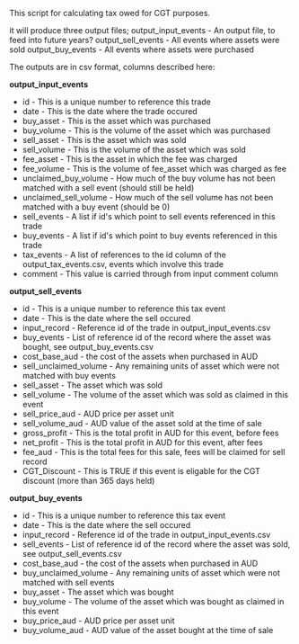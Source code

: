 This script for calculating tax owed for CGT purposes.

it will produce three output files;
output_input_events - An output file, to feed into future years?
output_sell_events - All events where assets were sold 
output_buy_events - All events where assets were purchased

The outputs are in csv format, columns described here:

**output_input_events**
+ id - This is a unique number to reference this trade
+ date - This is the date where the trade occured
+ buy_asset - This is the asset which was purchased
+ buy_volume - This is the volume of the asset which was purchased
+ sell_asset - This is the asset which was sold
+ sell_volume - This is the volume of the asset which was sold
+ fee_asset - This is the asset in which the fee was charged
+ fee_volume - This is the volume of fee_asset which was charged as fee
+ unclaimed_buy_volume - How much of the buy volume has not been matched with a sell event (should still be held)
+ unclaimed_sell_volume - How much of the sell volume has not been matched with a buy event (should be 0)
+ sell_events - A list if id's which point to sell events referenced in this trade
+ buy_events - A list if id's which point to buy events referenced in this trade
+ tax_events - A list of references to the id column of the output_tax_events.csv, events which involve this trade
+ comment - This value is carried through from input comment column


**output_sell_events**
+ id - This is a unique number to reference this tax event
+ date - This is the date where the sell occured
+ input_record - Reference id of the trade in output_input_events.csv
+ buy_events - List of reference id of the record where the asset was bought, see output_buy_events.csv
+ cost_base_aud - the cost of the assets when purchased in AUD
+ sell_unclaimed_volume - Any remaining units of asset which were not matched with buy events
+ sell_asset - The asset which was sold
+ sell_volume - The volume of the asset which was sold as claimed in this event
+ sell_price_aud - AUD price per asset unit
+ sell_volume_aud - AUD value of the asset sold at the time of sale
+ gross_profit - This is the total profit in AUD for this event, before fees
+ net_profit - This is the total profit in AUD for this event, after fees
+ fee_aud - This is the total fees for this sale, fees will be claimed for sell record
+ CGT_Discount - This is TRUE if this event is eligable for the CGT discount (more than 365 days held)

**output_buy_events**
+ id - This is a unique number to reference this tax event
+ date - This is the date where the sell occured
+ input_record - Reference id of the trade in output_input_events.csv
+ sell_events - List of reference id of the record where the asset was sold, see output_sell_events.csv
+ cost_base_aud - the cost of the assets when purchased in AUD
+ buy_unclaimed_volume - Any remaining units of asset which were not matched with sell events
+ buy_asset - The asset which was bought
+ buy_volume - The volume of the asset which was bought as claimed in this event
+ buy_price_aud - AUD price per asset unit
+ buy_volume_aud - AUD value of the asset bought at the time of sale


